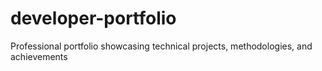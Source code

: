 # developer-portfolio
Professional portfolio showcasing technical projects, methodologies, and achievements
